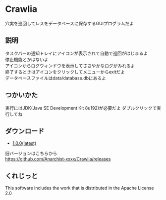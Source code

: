 # Crawlia
穴実を巡回してレスをデータベースに保存するGUIプログラムだよ 

## 説明
タスクバーの通知トレイにアイコンが表示されて自動で巡回がはじまるよ  
停止機能とかはないよ  
アイコンからログウィンドウを表示してささやかなログがみれるよ  
終了するときはアイコンをクリックしてメニューからexitだよ  
データベースファイルはdata/database.dbにあるよ  

## つかいかた
実行にはJDK(Java SE Development Kit 8u192)が必要だよ
ダブルクリックで実行してね

## ダウンロード
- [1.0.0(latest)](https://github.com/Anarchist-xxxx/Crawlia/releases/download/1.0.0/Crawlia-1.0.0.jar)

旧バージョンはこちらから  
https://github.com/Anarchist-xxxx/Crawlia/releases

## くれじっと
This software includes the work that is distributed in the Apache License 2.0
